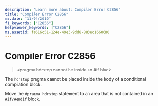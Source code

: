 ```yaml
---
description: "Learn more about: Compiler Error C2856"
title: "Compiler Error C2856"
ms.date: "11/04/2016"
f1_keywords: ["C2856"]
helpviewer_keywords: ["C2856"]
ms.assetid: fe616c51-124e-49e3-9dd8-883ec1660680
---
```

# Compiler Error C2856

> #pragma hdrstop cannot be inside an #if block

The `hdrstop` pragma cannot be placed inside the body of a conditional compilation block.

Move the `#pragma hdrstop` statement to an area that is not contained in an `#if/#endif` block.
